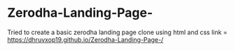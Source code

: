# Zerodha-Landing-Page-
Tried to create a basic zerodha landing page clone using html and css 
link = https://dhruvxop19.github.io/Zerodha-Landing-Page-/
